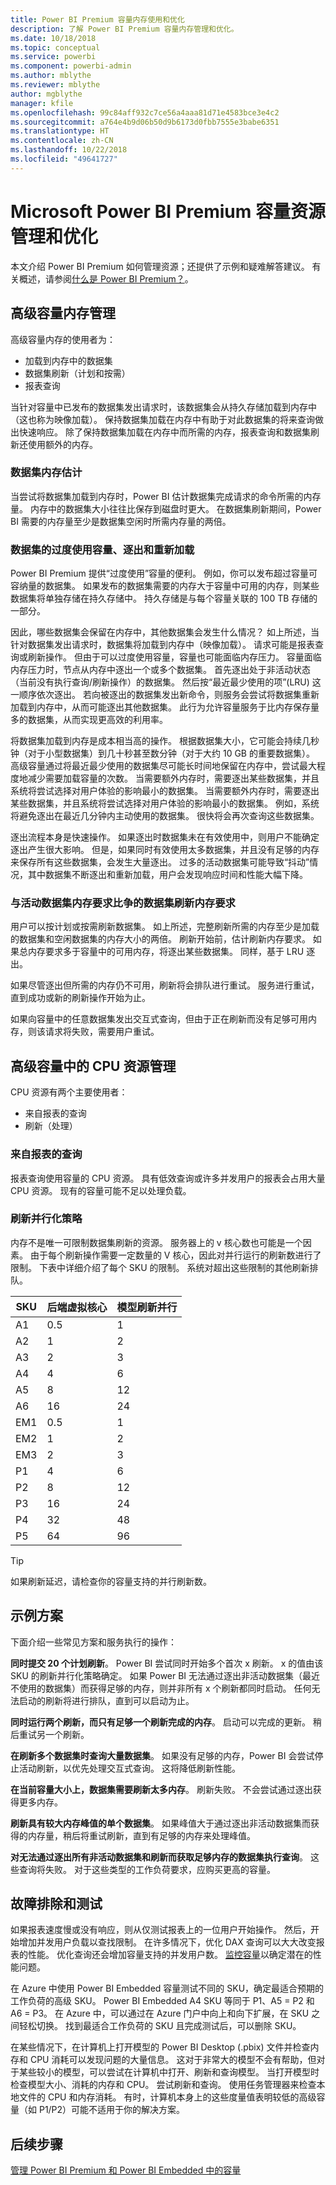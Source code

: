 ```yaml
---
title: Power BI Premium 容量内存使用和优化
description: 了解 Power BI Premium 容量内存管理和优化。
ms.date: 10/18/2018
ms.topic: conceptual
ms.service: powerbi
ms.component: powerbi-admin
ms.author: mblythe
ms.reviewer: mblythe
author: mgblythe
manager: kfile
ms.openlocfilehash: 99c84aff932c7ce56a4aaa81d71e4583bce3e4c2
ms.sourcegitcommit: a764e4b9d06b50d9b6173d0fbb7555e3babe6351
ms.translationtype: HT
ms.contentlocale: zh-CN
ms.lasthandoff: 10/22/2018
ms.locfileid: "49641727"
---
```

# <a name="microsoft-power-bi-premium-capacity-resource-management-and-optimization"></a>Microsoft Power BI Premium 容量资源管理和优化

本文介绍 Power BI Premium 如何管理资源；还提供了示例和疑难解答建议。 有关概述，请参阅[什么是 Power BI Premium？](service-premium.md)。

## <a name="premium-capacity-memory-management"></a>高级容量内存管理

 高级容量内存的使用者为：

* 加载到内存中的数据集
* 数据集刷新（计划和按需）
* 报表查询

当针对容量中已发布的数据集发出请求时，该数据集会从持久存储加载到内存中（这也称为映像加载）。 保持数据集加载在内存中有助于对此数据集的将来查询做出快速响应。 除了保持数据集加载在内存中而所需的内存，报表查询和数据集刷新还使用额外的内存。

### <a name="dataset-memory-estimation"></a>数据集内存估计

当尝试将数据集加载到内存时，Power BI 估计数据集完成请求的命令所需的内存量。 内存中的数据集大小往往比保存到磁盘时更大。 在数据集刷新期间，Power BI 需要的内存量至少是数据集空闲时所需内存量的两倍。

### <a name="overcommitting-capacity-eviction-and-reloading-of-datasets"></a>数据集的过度使用容量、逐出和重新加载

Power BI Premium 提供“过度使用”容量的便利。 例如，你可以发布超过容量可容纳量的数据集。 如果发布的数据集需要的内存大于容量中可用的内存，则某些数据集将单独存储在持久存储中。 持久存储是与每个容量关联的 100 TB 存储的一部分。

因此，哪些数据集会保留在内存中，其他数据集会发生什么情况？ 如上所述，当针对数据集发出请求时，数据集将加载到内存中（映像加载）。 请求可能是报表查询或刷新操作。 但由于可以过度使用容量，容量也可能面临内存压力。 容量面临内存压力时，节点从内存中逐出一个或多个数据集。 首先逐出处于非活动状态（当前没有执行查询/刷新操作）的数据集。 然后按“最近最少使用的项”(LRU) 这一顺序依次逐出。 若向被逐出的数据集发出新命令，则服务会尝试将数据集重新加载到内存中，从而可能逐出其他数据集。 此行为允许容量服务于比内存保存量多的数据集，从而实现更高效的利用率。

将数据集加载到内存是成本相当高的操作。 根据数据集大小，它可能会持续几秒钟（对于小型数据集）到几十秒甚至数分钟（对于大约 10 GB 的重要数据集）。 高级容量通过将最近最少使用的数据集尽可能长时间地保留在内存中，尝试最大程度地减少需要加载容量的次数。 当需要额外内存时，需要逐出某些数据集，并且系统将尝试选择对用户体验的影响最小的数据集。 当需要额外内存时，需要逐出某些数据集，并且系统将尝试选择对用户体验的影响最小的数据集。 例如，系统将避免逐出在最近几分钟内主动使用的数据集。 很快将会再次查询这些数据集。

逐出流程本身是快速操作。 如果逐出时数据集未在有效使用中，则用户不能确定逐出产生很大影响。 但是，如果同时有效使用太多数据集，并且没有足够的内存来保存所有这些数据集，会发生大量逐出。 过多的活动数据集可能导致“抖动”情况，其中数据集不断逐出和重新加载，用户会发现响应时间和性能大幅下降。

### <a name="dataset-refresh-memory-requirement-competing-with-an-active-dataset-memory-requirement"></a>与活动数据集内存要求比争的数据集刷新内存要求

用户可以按计划或按需刷新数据集。 如上所述，完整刷新所需的内存至少是加载的数据集和空闲数据集的内存大小的两倍。 刷新开始前，估计刷新内存要求。 如果总内存要求多于容量中的可用内存，将逐出某些数据集。 同样，基于 LRU 逐出。

如果尽管逐出但所需的内存仍不可用，刷新将会排队进行重试。 服务进行重试，直到成功或新的刷新操作开始为止。

如果向容量中的任意数据集发出交互式查询，但由于正在刷新而没有足够可用内存，则该请求将失败，需要用户重试。

## <a name="cpu-resource-management-in-premium-capacity"></a>高级容量中的 CPU 资源管理

CPU 资源有两个主要使用者：

* 来自报表的查询
* 刷新（处理）

### <a name="queries-from-reports"></a>来自报表的查询

报表查询使用容量的 CPU 资源。 具有低效查询或许多并发用户的报表会占用大量 CPU 资源。 现有的容量可能不足以处理负载。

### <a name="refresh-parallelization-policy"></a>刷新并行化策略

内存不是唯一可限制数据集刷新的资源。 服务器上的 v 核心数也可能是一个因素。 由于每个刷新操作需要一定数量的 V 核心，因此对并行运行的刷新数进行了限制。 下表中详细介绍了每个 SKU 的限制。 系统对超出这些限制的其他刷新排队。

 | SKU | 后端虚拟核心 | 模型刷新并行 |
 | --- | --- | --- |
 | A1  | 0.5  | 1  |
 | A2  | 1  | 2  |
 | A3  | 2  | 3  |
 | A4  | 4  | 6  |
 | A5  | 8  | 12  |
 | A6  | 16  | 24  |
 | EM1  | 0.5  | 1  |
 | EM2  | 1  | 2  |
 | EM3  | 2  | 3  |
 | P1  | 4  | 6  |
 | P2  | 8  | 12  |
 | P3  | 16  | 24  |
 | P4  | 32  | 48  |
 | P5  | 64  | 96  |

 > [!TIP]
> 如果刷新延迟，请检查你的容量支持的并行刷新数。

## <a name="example-scenarios"></a>示例方案

下面介绍一些常见方案和服务执行的操作：

**同时提交 20 个计划刷新**。 Power BI 尝试同时开始多个首次 x 刷新。 x 的值由该 SKU 的刷新并行化策略确定。 如果 Power BI 无法通过逐出非活动数据集（最近不使用的数据集）而获得足够的内存，则并非所有 x 个刷新都同时启动。 任何无法启动的刷新将进行排队，直到可以启动为止。

**同时运行两个刷新，而只有足够一个刷新完成的内存**。 启动可以完成的更新。 稍后重试另一个刷新。

**在刷新多个数据集时查询大量数据集**。 如果没有足够的内存，Power BI 会尝试停止活动刷新，以优先处理交互式查询。 这将降低刷新性能。

**在当前容量大小上，数据集需要刷新太多内存**。 刷新失败。 不会尝试通过逐出获得更多内存。

**刷新具有较大内存峰值的单个数据集**。 如果峰值大于通过逐出非活动数据集而获得的内存量，稍后将重试刷新，直到有足够的内存来处理峰值。

**对无法通过逐出所有非活动数据集和刷新而获取足够内存的数据集执行查询**。 这些查询将失败。 对于这些类型的工作负荷要求，应购买更高的容量。

## <a name="troubleshooting-and-testing"></a>故障排除和测试

如果报表速度慢或没有响应，则从仅测试报表上的一位用户开始操作。 然后，开始增加并发用户负载以查找限制。 在许多情况下，优化 DAX 查询可以大大改变报表的性能。 优化查询还会增加容量支持的并发用户数。 [监控容量](service-admin-premium-monitor-capacity.md)以确定潜在的性能问题。

在 Azure 中使用 Power BI Embedded 容量测试不同的 SKU，确定最适合预期的工作负荷的高级 SKU。 Power BI Embedded A4 SKU 等同于 P1、A5 = P2 和 A6 = P3。 在 Azure 中，可以通过在 Azure 门户中向上和向下扩展，在 SKU 之间轻松切换。 找到最适合工作负荷的 SKU 且完成测试后，可以删除 SKU。

在某些情况下，在计算机上打开模型的 Power BI Desktop (.pbix) 文件并检查内存和 CPU 消耗可以发现问题的大量信息。 这对于非常大的模型不会有帮助，但对于某些较小的模型，可以尝试在计算机中打开、刷新和查询模型。 当打开模型时检查模型大小、消耗的内存和 CPU。 尝试刷新和查询。 使用任务管理器来检查本地文件的 CPU 和内存消耗。 有时，计算机本身上的这些度量值表明较低的高级容量（如 P1/P2）可能不适用于你的解决方案。

## <a name="next-steps"></a>后续步骤

[管理 Power BI Premium 和 Power BI Embedded 中的容量](service-admin-premium-manage.md)